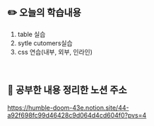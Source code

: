 ## :pencil2:  오늘의 학습내용
1. table 실습
2. sytle cutomers실습
3. css 연습(내부, 외부, 인라인)
<br>

## :memo:  공부한 내용 정리한 노션 주소
<https://humble-doom-43e.notion.site/44-a92f698fc99d46428c9d064d4cd604f0?pvs=4>
